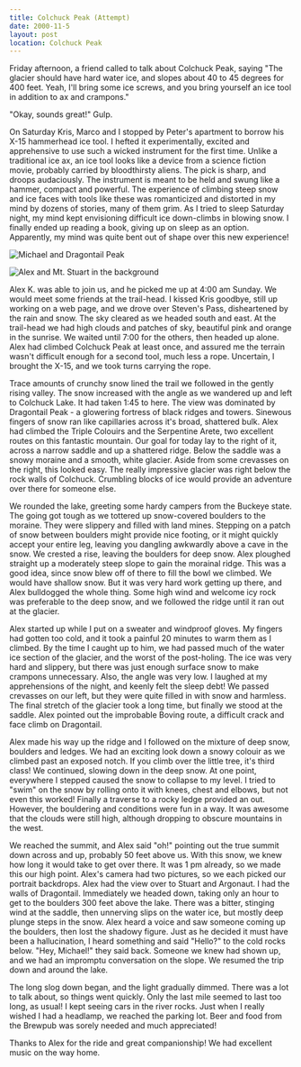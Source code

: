 ```yaml
---
title: Colchuck Peak (Attempt)
date: 2000-11-5
layout: post
location: Colchuck Peak
---
```


Friday afternoon, a friend called to talk about Colchuck Peak, saying
"The glacier should have hard water ice, and slopes about 40 to 45
degrees for 400 feet. Yeah, I'll bring some ice screws, and you
bring yourself an ice tool in addition to ax and crampons."


"Okay, sounds great!" Gulp. 


On Saturday Kris, Marco and I stopped by Peter's apartment to borrow his
X-15 hammerhead ice tool. I hefted it experimentally, excited and
apprehensive to use such a wicked instrument for the first time.
Unlike a traditional ice ax, an ice tool looks like a device
from a science fiction movie, probably carried by bloodthirsty
aliens. The pick is sharp, and droops audaciously. The instrument
is meant to be held and swung like a hammer, compact and powerful.
The experience of climbing steep snow and ice faces with tools
like these was romanticized and distorted in my mind by dozens
of stories, many of them grim. As I tried to sleep Saturday night,
my mind kept envisioning difficult ice down-climbs in blowing
snow. I finally ended up reading a book, giving up on sleep as
an option. Apparently, my mind was quite bent out of shape over
this new experience!


![Michael and Dragontail Peak](images/articles/trips/2000/colmike.jpg)

![Alex and Mt. Stuart in the background](images/articles/trips/2000/colalex.jpg)

Alex K. was able to join us, and he picked me up at 4:00 am Sunday.
We would meet some friends at the trail-head. I kissed Kris goodbye,
still up working on a web page, and we drove over Steven's Pass,
disheartened by the rain and snow. The sky cleared as we headed
south and east. At the trail-head we had high clouds and patches
of sky, beautiful pink and orange in the sunrise. We waited until
7:00 for the others, then headed up alone. Alex had climbed
Colchuck Peak at least once, and assured me the terrain wasn't
difficult enough for a second tool, much less a rope. Uncertain,
I brought the X-15, and we took turns carrying the rope.



Trace amounts of crunchy snow lined the trail we followed in the
gently rising valley. The snow increased with the angle as we
wandered up and left to Colchuck Lake. It had taken 1:45 to here.
The view was dominated by Dragontail Peak - a
glowering fortress of black ridges and towers. Sinewous fingers of
snow ran like capillaries across it's broad, shattered bulk.
Alex had climbed the Triple Colouirs and the Serpentine Arete,
two excellent routes on this fantastic mountain. Our goal for
today lay to the right of it, across a narrow saddle and
up a shattered ridge. Below the saddle was a snowy moraine and
a smooth, white glacier. Aside from some crevasses on the right,
this looked easy. The really impressive glacier was right below
the rock walls of Colchuck. Crumbling blocks of ice would provide
an adventure over there for someone else.


We rounded the lake, greeting some hardy campers from the Buckeye
state. The going got tough as we tottered up snow-covered boulders
to the moraine. They were slippery and filled with land mines.
Stepping on a patch of snow between boulders might provide nice
footing, or it might quickly accept your entire leg, leaving you
dangling awkwardly above a cave in the snow. We crested a rise,
leaving the boulders for deep snow. Alex ploughed straight up
a moderately steep slope to gain the morainal ridge. This was
a good idea, since snow blew off of there to fill the bowl we
climbed. We would have shallow snow. But it was very hard work
getting up there, and Alex bulldogged the whole thing. Some high
wind and welcome icy rock was preferable to the deep snow, and
we followed the ridge until it ran out at the glacier.


Alex started up while I put on a sweater and windproof gloves.
My fingers had gotten too cold, and it took a painful 20 minutes
to warm them as I climbed. By the time I caught up to him, we
had passed much of the water ice section of the glacier, and
the worst of the post-holing. The ice was very hard and slippery,
but there was just enough surface snow to make crampons unnecessary.
Also, the angle was very low. I laughed at my apprehensions of
the night, and keenly felt the sleep debt! We passed crevasses
on our left, but they were quite filled in with snow and harmless.
The final stretch of the glacier took a long time, but finally
we stood at the saddle. Alex pointed out the improbable Boving
route, a difficult crack and face climb on Dragontail.


Alex made his way up the ridge and I followed on the mixture of
deep snow, boulders and ledges. We had an exciting look down
a snowy colouir as we climbed past an exposed notch. If you
climb over the little tree, it's third class! We continued,
slowing down in the deep snow. At one point, everywhere I
stepped caused the snow to collapse to my level. I tried
to "swim" on the snow by rolling onto it with knees, chest
and elbows, but not even this worked! Finally a traverse
to a rocky ledge provided an out. However, the bouldering
and conditions were fun in a way. It was awesome that the
clouds were still high, although dropping to obscure mountains
in the west.



We reached the summit, and Alex said "oh!" pointing out
the true summit down across and up, probably 50 feet above us.
With this snow, we knew how long it would take to get over there.
It was 1 pm already, so we made this our high point. Alex's
camera had two pictures, so we each picked our portrait backdrops.
Alex had the view over to Stuart and Argonaut. I had the walls
of Dragontail. Immediately we headed down, taking only an hour
to get to the boulders 300 feet above the lake. There was
a bitter, stinging wind at the saddle, then unnerving slips on
the water ice, but mostly deep plunge steps in the snow.
Alex heard a voice and saw someone coming up the boulders, then 
lost the shadowy figure. Just as he decided it must have been 
a hallucination, I heard something and said "Hello?" to the
cold rocks below. "Hey, Michael!" they said back. Someone we knew had
shown up, and we had an impromptu conversation
on the slope. We resumed the trip down and around the
lake. 


The long slog down began, and the light gradually dimmed. There
was a lot to talk about, so things went quickly. Only the last
mile seemed to last too long, as usual! I kept seeing cars
in the river rocks. Just when I really wished I had a headlamp, 
we reached the parking lot. Beer and food from the Brewpub
was sorely needed and much appreciated!


Thanks to Alex for the ride and great companionship! 
We had excellent music on the way home.


